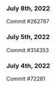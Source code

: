 ### July 8th, 2022

Commit #262787

### July 5th, 2022

Commit #314353


### July 4th, 2022

Commit #72281
